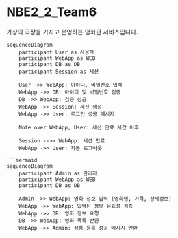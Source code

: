 # NBE2_2_Team6
가상의 극장을 가지고 운영하는 영화관 서비스입니다.

```mermaid
sequenceDiagram
    participant User as 사용자
    participant WebApp as WEB
    participant DB as DB
    participant Session as 세션
    
    User ->> WebApp: 아이디, 비밀번호 입력
    WebApp ->> DB: 아이디 및 비밀번호 검증
    DB ->> WebApp: 검증 성공
    WebApp ->> Session: 세션 생성
    WebApp ->> User: 로그인 성공 메시지
    
    Note over WebApp, User: 세션 만료 시간 이후
    
    Session -->> WebApp: 세션 만료
    WebApp ->> User: 자동 로그아웃

```mermaid
sequenceDiagram
    participant Admin as 관리자
    participant WebApp as WEB
    participant DB as DB

    Admin ->> WebApp: 영화 정보 입력 (영화명, 가격, 상세정보)
    WebApp ->> WebApp: 입력된 정보 유효성 검증
    WebApp ->> DB: 영화 정보 요청
    DB ->> WebApp: 영화 목록 반환
    WebApp ->> Admin: 상품 등록 성공 메시지 반환



